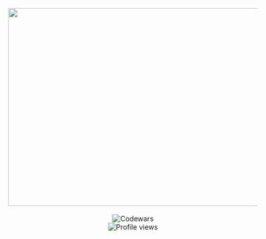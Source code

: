 
<div align="center">
	<img src="https://user-images.githubusercontent.com/76784461/154767244-3a43e50b-4773-4faf-83cd-a2325eefef88.svg" width="800" height="400">


</div>

<br>


<div align="center">
	
<!---
<img src="https://github-readme-stats.vercel.app/api/top-langs/?username=martingurasvili&bg_color=0F1116&hide_border=true&title_color=53b568&text_color=ffff&layout=compact&langs_count=9&hide=less,scss,ruby">
--->

<img src="https://www.codewars.com/users/martin_gurasvili/badges/small" alt="Codewars" />	
<br>		
<img src="https://komarev.com/ghpvc/?username=MartinGurasvili" alt="Profile views" />
</div>
<!---
MartinGurasvili/MartinGurasvili is a ✨ special ✨ repository because its `README.md` (this file) appears on your GitHub profile.
You can click the Preview link to take a look at your changes.
--->
